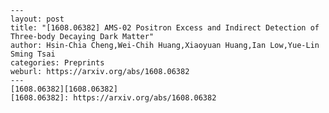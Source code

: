     ---
    layout: post
    title: "[1608.06382] AMS-02 Positron Excess and Indirect Detection of Three-body Decaying Dark Matter"
    author: Hsin-Chia Cheng,Wei-Chih Huang,Xiaoyuan Huang,Ian Low,Yue-Lin Sming Tsai
    categories: Preprints
    weburl: https://arxiv.org/abs/1608.06382
    ---
    [1608.06382][1608.06382]
    [1608.06382]: https://arxiv.org/abs/1608.06382
